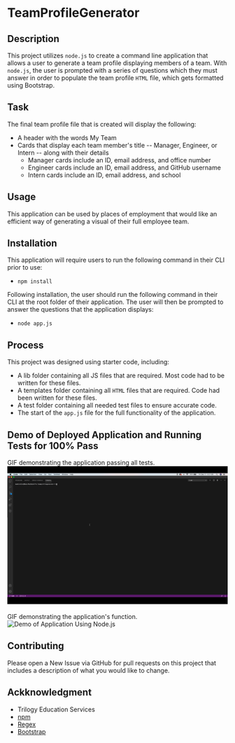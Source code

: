 # TeamProfileGenerator

## Description

This project utilizes `node.js` to create a command line application that allows a user to generate a team profile displaying members of a team. With `node.js`, the user is prompted with a series of questions which they must answer in order to populate the team profile `HTML` file, which gets formatted using Bootstrap.

## Task

The final team profile file that is created will display the following:
* A header with the words My Team
* Cards that display each team member's title -- Manager, Engineer, or Intern -- along with their details
    * Manager cards include an ID, email address, and office number
    * Engineer cards include an ID, email address, and GitHub username
    * Intern cards include an ID, email address, and school

## Usage

This application can be used by places of employment that would like an efficient way of generating a visual of their full employee team.

## Installation

This application will require users to run the following command in their CLI prior to use:
* `npm install`

Following installation, the user should run the following command in their CLI at the root folder of their application.  The user will then be prompted to answer the questions that the application displays:
* `node app.js`

## Process

This project was designed using starter code, including:
* A lib folder containing all JS files that are required.  Most code had to be written for these files.
* A templates folder containing all `HTML` files that are required.  Code had been written for these files.
* A test folder containing all needed test files to ensure accurate code.
* The start of the `app.js` file for the full functionality of the application.

## Demo of Deployed Application and Running Tests for 100% Pass
GIF demonstrating the application passing all tests.
<br />
![Demo of All Tests Passing](assets/npm-run-test.gif)
<br />
<br />
GIF demonstrating the application's function.
<br />
![Demo of Application Using Node.js](assets/team-profile-generator-demo-gif)

## Contributing

Please open a New Issue via GitHub for pull requests on this project that includes a description of what you would like to change.

## Ackknowledgment

* Trilogy Education Services
* [npm](https://www.npmjs.com/)
* [Regex](https://www3.ntu.edu.sg/home/ehchua/programming/howto/Regexe.html)
* [Bootstrap](https://getbootstrap.com/)